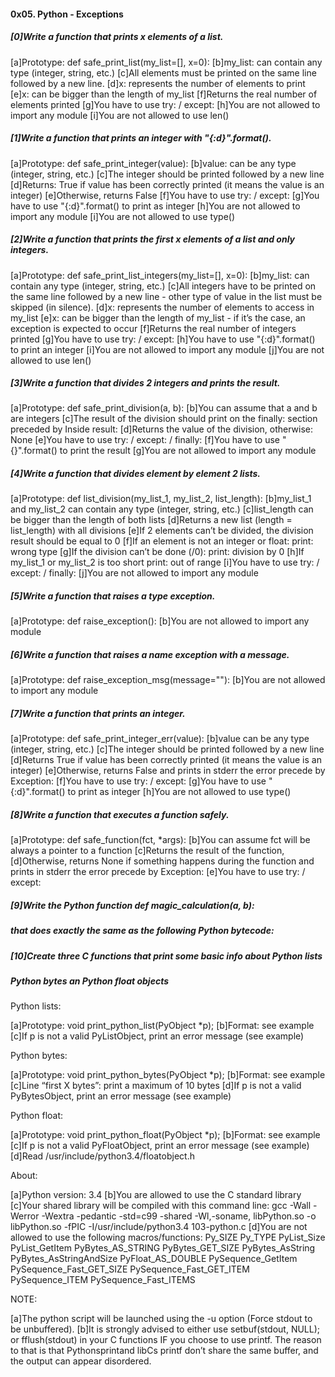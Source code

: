 #### 0x05. Python - Exceptions

##### [0]Write a function that prints x elements of a list.

[a]Prototype: def safe_print_list(my_list=[], x=0):
[b]my_list: can contain any type (integer, string, etc.)
[c]All elements must be printed on the same line followed by a new line.
[d]x: represents the number of elements to print
[e]x: can be bigger than the length of my_list
[f]Returns the real number of elements printed
[g]You have to use try: / except:
[h]You are not allowed to import any module
[i]You are not allowed to use len()

##### [1]Write a function that prints an integer with "{:d}".format().

[a]Prototype: def safe_print_integer(value):
[b]value: can be any type (integer, string, etc.)
[c]The integer should be printed followed by a new line
[d]Returns: True if value has been correctly printed (it means the value is an integer)
[e]Otherwise, returns False
[f]You have to use try: / except:
[g]You have to use "{:d}".format() to print as integer
[h]You are not allowed to import any module
[i]You are not allowed to use type()

##### [2]Write a function that prints the first x elements of a list and only integers.

[a]Prototype: def safe_print_list_integers(my_list=[], x=0):
[b]my_list: can contain any type (integer, string, etc.)
[c]All integers have to be printed on the same line followed
by a new line - other type of value in the list must be skipped (in silence).
[d]x: represents the number of elements to access in my_list
[e]x: can be bigger than the length of my_list - if it’s the case, an exception is expected to occur
[f]Returns the real number of integers printed
[g]You have to use try: / except:
[h]You have to use "{:d}".format() to print an integer
[i]You are not allowed to import any module
[j]You are not allowed to use len()

##### [3]Write a function that divides 2 integers and prints the result.

[a]Prototype: def safe_print_division(a, b):
[b]You can assume that a and b are integers
[c]The result of the division should print on the finally: section preceded by Inside result:
[d]Returns the value of the division, otherwise: None
[e]You have to use try: / except: / finally:
[f]You have to use "{}".format() to print the result
[g]You are not allowed to import any module

##### [4]Write a function that divides element by element 2 lists.

[a]Prototype: def list_division(my_list_1, my_list_2, list_length):
[b]my_list_1 and my_list_2 can contain any type (integer, string, etc.)
[c]list_length can be bigger than the length of both lists
[d]Returns a new list (length = list_length) with all divisions
[e]If 2 elements can’t be divided, the division result should be equal to 0
[f]If an element is not an integer or float:
print: wrong type
[g]If the division can’t be done (/0):
print: division by 0
[h]If my_list_1 or my_list_2 is too short
print: out of range
[i]You have to use try: / except: / finally:
[j]You are not allowed to import any module

##### [5]Write a function that raises a type exception.

[a]Prototype: def raise_exception():
[b]You are not allowed to import any module

##### [6]Write a function that raises a name exception with a message.

[a]Prototype: def raise_exception_msg(message=""):
[b]You are not allowed to import any module

##### [7]Write a function that prints an integer.

[a]Prototype: def safe_print_integer_err(value):
[b]value can be any type (integer, string, etc.)
[c]The integer should be printed followed by a new line
[d]Returns True if value has been correctly printed (it means the value is an integer)
[e]Otherwise, returns False and prints in stderr the error precede by Exception:
[f]You have to use try: / except:
[g]You have to use "{:d}".format() to print as integer
[h]You are not allowed to use type()

##### [8]Write a function that executes a function safely.

[a]Prototype: def safe_function(fct, *args):
[b]You can assume fct will be always a pointer to a function
[c]Returns the result of the function,
[d]Otherwise, returns None if something happens during the
function and prints in stderr the error precede by Exception:
[e]You have to use try: / except:

##### [9]Write the Python function def magic_calculation(a, b):
##### that does exactly the same as the following Python bytecode:

##### [10]Create three C functions that print some basic info about Python lists
##### Python bytes an Python float objects

Python lists:

[a]Prototype: void print_python_list(PyObject *p);
[b]Format: see example
[c]If p is not a valid PyListObject, print an error message (see example)

Python bytes:

[a]Prototype: void print_python_bytes(PyObject *p);
[b]Format: see example
[c]Line “first X bytes”: print a maximum of 10 bytes
[d]If p is not a valid PyBytesObject, print an error message (see example)

Python float:

[a]Prototype: void print_python_float(PyObject *p);
[b]Format: see example
[c]If p is not a valid PyFloatObject, print an error message (see example)
[d]Read /usr/include/python3.4/floatobject.h

About:

[a]Python version: 3.4
[b]You are allowed to use the C standard library
[c]Your shared library will be compiled with this command line:
gcc -Wall -Werror -Wextra -pedantic -std=c99 -shared -Wl,-soname,
libPython.so -o libPython.so -fPIC -I/usr/include/python3.4 103-python.c
[d]You are not allowed to use the following macros/functions:
Py_SIZE
Py_TYPE
PyList_Size
PyList_GetItem
PyBytes_AS_STRING
PyBytes_GET_SIZE
PyBytes_AsString
PyBytes_AsStringAndSize
PyFloat_AS_DOUBLE
PySequence_GetItem
PySequence_Fast_GET_SIZE
PySequence_Fast_GET_ITEM
PySequence_ITEM
PySequence_Fast_ITEMS

NOTE:

[a]The python script will be launched using the -u option (Force stdout to be unbuffered).
[b]It is strongly advised to either use setbuf(stdout, NULL);
or fflush(stdout) in your C functions IF you choose to use printf.
The reason to that is that Pythonsprintand libCs printf don’t share
the same buffer, and the output can appear disordered.
